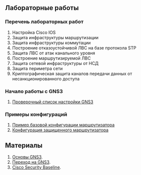 ## Лабораторные работы

### Перечень лабораторных работ
1. Настройка Cisco IOS
2. Защита инфраструктуры маршрутизации
3. Защита инфраструктуры коммутации
4. Построение отказоустойчивой ЛВС на базе протокола STP
5. Защита ЛВС от атак канального уровня
6. Построение маршрутизируемой ЛВС
7. Защита сетевой инфраструктуры от НСД
8. Защита периметра сети
9. Криптографическая защита каналов передачи данных от несанкционированного доступа

### Начало работы с GNS3
1. [Проверочный список настройки GNS3](labs/gns3_checklist.md)

### Примеры конфигураций
1. [Пример базовой конфигурации маршрутизатора](labs/base_config.txt)
2. [Конфигурация защищенного маршрутизатора](labs/base_secure_config.txt)

## Материалы
1. [Основы GNS3](https://www.youtube.com/watch?v=7tlGQbIeSnc).
1. [Переход на GNS3](https://habrahabr.ru/post/164001/).
1. [Cisco Security Baseline](http://www.cisco.com/c/en/us/td/docs/solutions/Enterprise/Security/Baseline_Security/securebasebook.html).
